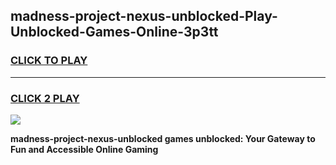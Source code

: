 
## madness-project-nexus-unblocked-Play-Unblocked-Games-Online-3p3tt
<h3>
<a href="https://premium76.site?title=madness-project-nexus-unblocked&ref=25A">CLICK TO PLAY</a></h3>
<hr>

<h3>
<a href="https://premium76.site?title=madness-project-nexus-unblocked&ref=25A">CLICK 2 PLAY</a>
  
</h3>

<a href="https://premium76.site?title=madness-project-nexus-unblocked&ref=25A"><img src="https://clearcache.store/games.png"></a>


**madness-project-nexus-unblocked games unblocked: Your Gateway to Fun and Accessible Online Gaming**
